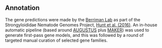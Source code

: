 
Annotation
----------

The gene predictions were made by the [Berriman Lab](http://www.sanger.ac.uk/research/projects/parasitegenomics/) as part of the Strongyloididae Nematode Genomes Project, [Hunt et al. (2016)](http://europepmc.org/abstract/MED/26829753). An in-house automatic pipeline (based around [AUGUSTUS](http://europepmc.org/abstract/MED/15215400) plus [MAKER](http://europepmc.org/abstract/MED/22192575)) was used to generate first-pass gene models, and this was followed by a round of targeted manual curation of selected gene families.

